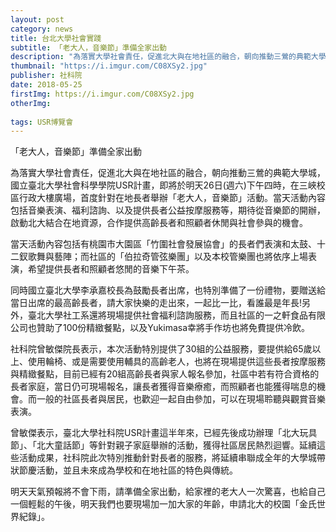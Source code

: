```yaml
---
layout: post
category: news
title: 台北大學社會實踐
subtitle: 「老大人，音樂節」準備全家出動
description: "為落實大學社會責任，促進北大與在地社區的融合，朝向推動三鶯的典範大學城，國立臺北大學社會科學學院USR計畫，即將於明天26日(週六)下午四時..."
thumbnail: "https://i.imgur.com/C08XSy2.jpg"
publisher: 社科院
date: 2018-05-25
firstImg: https://i.imgur.com/C08XSy2.jpg
otherImg:
    
tags: USR博覽會
---
```


「老大人，音樂節」準備全家出動

為落實大學社會責任，促進北大與在地社區的融合，朝向推動三鶯的典範大學城，國立臺北大學社會科學學院USR計畫，即將於明天26日(週六)下午四時，在三峽校區行政大樓廣場，首度針對在地長者舉辦「老大人，音樂節」活動。當天活動內容包括音樂表演、福利諮詢、以及提供長者公益按摩服務等，期待從音樂節的開辦，啟動北大結合在地資源，合作提供高齡長者和照顧者休閒與社會參與的機會。

當天活動內容包括有桃園市大園區「竹圍社會發展協會」的長者們表演和太鼓、十二釵歌舞與藝陣；而社區的「伯拉奇管弦樂團」以及本校管樂團也將依序上場表演，希望提供長者和照顧者悠閒的音樂下午茶。

同時國立臺北大學李承嘉校長為鼓勵長者出席，也特別準備了一份禮物，要贈送給當日出席的最高齡長者，請大家快樂的走出來，一起比一比，看誰最是年長!另外，臺北大學社工系還將現場提供社會福利諮詢服務，而且社區的一之軒食品有限公司也贊助了100份精緻餐點，以及Yukimasa幸將手作坊也將免費提供冷飲。

社科院曾敏傑院長表示，本次活動特別提供了30組的公益服務，要提供給65歲以上、使用輪椅、或是需要使用輔具的高齡老人，也將在現場提供這些長者按摩服務與精緻餐點，目前已經有20組高齡長者與家人報名參加，社區中若有符合資格的長者家庭，當日仍可現場報名，讓長者獲得音樂療癒，而照顧者也能獲得喘息的機會。而一般的社區長者與居民，也歡迎一起自由參加，可以在現場聆聽與觀賞音樂表演。

曾敏傑表示，臺北大學社科院USR計畫這半年來，已經先後成功辦理「北大玩具節」、「北大童話節」等針對親子家庭舉辦的活動，獲得社區居民熱烈迴響。延續這些活動成果，社科院此次特別推動針對長者的服務，將延續串聯成全年的大學城帶狀節慶活動，並且未來成為學校和在地社區的特色與傳統。

明天天氣預報將不會下雨，請準備全家出動，給家裡的老大人一次驚喜，也給自己一個輕鬆的午後，明天我們也要現場加一加大家的年齡，申請北大的校園「金氏世界紀錄」。